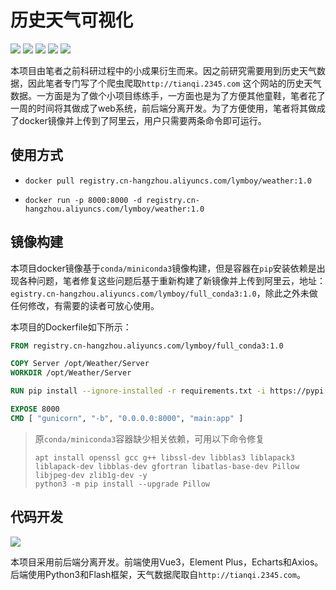 # 历史天气可视化

![](https://itbird.oss-cn-beijing.aliyuncs.com/img-md/2022/01/09/Weather-v1.0-informational.svg)  ![](https://itbird.oss-cn-beijing.aliyuncs.com/img-md/2022/01/09/vue-v3.2.26-green.svg) ![](https://itbird.oss-cn-beijing.aliyuncs.com/img-md/2022/01/09/element--plus-v1.3.0-orange.svg)  ![](https://itbird.oss-cn-beijing.aliyuncs.com/img-md/2022/01/09/Flask-v2.0.2-green.svg) ![](https://itbird.oss-cn-beijing.aliyuncs.com/img-md/2022/01/09/liscense.svg)

本项目由笔者之前科研过程中的小成果衍生而来。因之前研究需要用到历史天气数据，因此笔者专门写了个爬虫爬取`http://tianqi.2345.com` 这个网站的历史天气数据。一方面是为了做个小项目练练手，一方面也是为了方便其他童鞋，笔者花了一周的时间将其做成了web系统，前后端分离开发。为了方便使用，笔者将其做成了docker镜像并上传到了阿里云，用户只需要两条命令即可运行。

## 使用方式

+ ```shell
  docker pull registry.cn-hangzhou.aliyuncs.com/lymboy/weather:1.0
  ```

+ ```shell
  docker run -p 8000:8000 -d registry.cn-hangzhou.aliyuncs.com/lymboy/weather:1.0
  ```

## 镜像构建

本项目docker镜像基于`conda/miniconda3`镜像构建，但是容器在`pip`安装依赖是出现各种问题，笔者修复这些问题后基于重新构建了新镜像并上传到阿里云，地址：`egistry.cn-hangzhou.aliyuncs.com/lymboy/full_conda3:1.0`，除此之外未做任何修改，有需要的读者可放心使用。

本项目的Dockerfile如下所示：

```dockerfile
FROM registry.cn-hangzhou.aliyuncs.com/lymboy/full_conda3:1.0

COPY Server /opt/Weather/Server
WORKDIR /opt/Weather/Server

RUN pip install --ignore-installed -r requirements.txt -i https://pypi.tuna.tsinghua.edu.cn/simple

EXPOSE 8000
CMD [ "gunicorn", "-b", "0.0.0.0:8000", "main:app" ]
```

> 原`conda/miniconda3`容器缺少相关依赖，可用以下命令修复
>
> ```shell
> apt install openssl gcc g++ libssl-dev libblas3 liblapack3 liblapack-dev libblas-dev gfortran libatlas-base-dev Pillow libjpeg-dev zlib1g-dev -y
> python3 -m pip install --upgrade Pillow
> ```

## 代码开发

![](https://itbird.oss-cn-beijing.aliyuncs.com/img-md/2022/01/09/历史天气系统架构.png)

本项目采用前后端分离开发。前端使用Vue3，Element Plus，Echarts和Axios。后端使用Python3和Flash框架，天气数据爬取自`http://tianqi.2345.com`。








